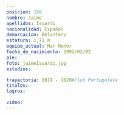 ```yaml
---
posicion: 150
nombre: Jaime
apellidos: Isuardi
nacionalidad: Español
demarcacion: Delantero
estatura: 1,71 m
equipo_actual: Mar Menor
fecha_de_nacimiento: 1992/02/02
pie: 
foto: jaimeIsuardi.jpg
estudios: 

trayectoria: 2019 - 2020#Club Portugalete
titulos:
logros:

video:
---
```

